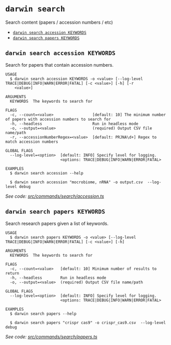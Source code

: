 `darwin search`
===============

Search content (papers / accession numbers / etc)

* [`darwin search accession KEYWORDS`](#darwin-search-accession-keywords)
* [`darwin search papers KEYWORDS`](#darwin-search-papers-keywords)

## `darwin search accession KEYWORDS`

Search for papers that contain accession numbers.

```
USAGE
  $ darwin search accession KEYWORDS -o <value> [--log-level TRACE|DEBUG|INFO|WARN|ERROR|FATAL] [-c <value>] [-h] [-r
    <value>]

ARGUMENTS
  KEYWORDS  The keywords to search for

FLAGS
  -c, --count=<value>                 [default: 10] The minimum number of papers with accession numbers to search for
  -h, --headless                      Run in headless mode
  -o, --output=<value>                (required) Output CSV file name/path
  -r, --accessionNumberRegex=<value>  [default: PRJNA\d+] Regex to match accession numbers

GLOBAL FLAGS
  --log-level=<option>  [default: INFO] Specify level for logging.
                        <options: TRACE|DEBUG|INFO|WARN|ERROR|FATAL>

EXAMPLES
  $ darwin search accession --help

  $ darwin search accession "mocrobiome, nRNA" -o output.csv  --log-level debug
```

_See code: [src/commands/search/accession.ts](https://github.com/rpidanny/darwin/blob/v1.9.0/src/commands/search/accession.ts)_

## `darwin search papers KEYWORDS`

Search research papers given a list of keywords.

```
USAGE
  $ darwin search papers KEYWORDS -o <value> [--log-level TRACE|DEBUG|INFO|WARN|ERROR|FATAL] [-c <value>] [-h]

ARGUMENTS
  KEYWORDS  The keywords to search for

FLAGS
  -c, --count=<value>   [default: 10] Minimum number of results to return
  -h, --headless        Run in headless mode
  -o, --output=<value>  (required) Output CSV file name/path

GLOBAL FLAGS
  --log-level=<option>  [default: INFO] Specify level for logging.
                        <options: TRACE|DEBUG|INFO|WARN|ERROR|FATAL>

EXAMPLES
  $ darwin search papers --help

  $ darwin search papers "crispr cas9" -o crispr_cas9.csv  --log-level debug
```

_See code: [src/commands/search/papers.ts](https://github.com/rpidanny/darwin/blob/v1.9.0/src/commands/search/papers.ts)_
